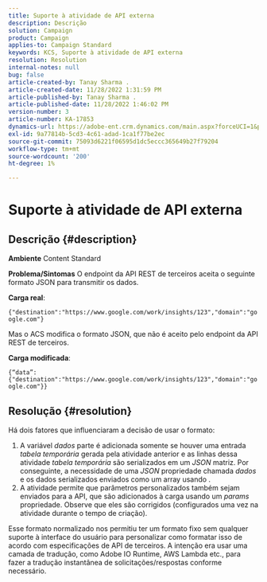 ```yaml
---
title: Suporte à atividade de API externa
description: Descrição
solution: Campaign
product: Campaign
applies-to: Campaign Standard
keywords: KCS, Suporte à atividade de API externa
resolution: Resolution
internal-notes: null
bug: false
article-created-by: Tanay Sharma .
article-created-date: 11/28/2022 1:31:59 PM
article-published-by: Tanay Sharma .
article-published-date: 11/28/2022 1:46:02 PM
version-number: 3
article-number: KA-17853
dynamics-url: https://adobe-ent.crm.dynamics.com/main.aspx?forceUCI=1&pagetype=entityrecord&etn=knowledgearticle&id=ad079903-216f-ed11-9562-6045bd006239
exl-id: 9a77814b-5cd3-4c61-adad-1ca1f77be2ec
source-git-commit: 75093d6221f06595d1dc5eccc365649b27f79204
workflow-type: tm+mt
source-wordcount: '200'
ht-degree: 1%

---
```


# Suporte à atividade de API externa

## Descrição {#description}

<b>Ambiente</b>
Content Standard


<b>Problema/Sintomas</b>
O endpoint da API REST de terceiros aceita o seguinte formato JSON para transmitir os dados.

<b>Carga real</b>:

`{"destination":"https://www.google.com/work/insights/123","domain":"google.com"}`



Mas o ACS modifica o formato JSON, que não é aceito pelo endpoint da API REST de terceiros.

<b>Carga modificada</b>:

`{“data”:{"destination":"https://www.google.com/work/insights/123","domain":"google.com"}}`




## Resolução {#resolution}




Há dois fatores que influenciaram a decisão de usar o formato:

1. A variável *dados* parte é adicionada somente se houver uma entrada *tabela temporária* gerada pela atividade anterior e as linhas dessa atividade *tabela temporária* são serializados em um *JSON* matriz. Por conseguinte, a necessidade de uma *JSON* propriedade chamada *dados* e os dados serializados enviados como um array usando .
2. A atividade permite que parâmetros personalizados também sejam enviados para a API, que são adicionados à carga usando um *params* propriedade. Observe que eles são corrigidos (configurados uma vez na atividade durante o tempo de criação).




Esse formato normalizado nos permitiu ter um formato fixo sem qualquer suporte à interface do usuário para personalizar como formatar isso de acordo com especificações de API de terceiros. A intenção era usar uma camada de tradução, como Adobe IO Runtime, AWS Lambda etc., para fazer a tradução instantânea de solicitações/respostas conforme necessário.

